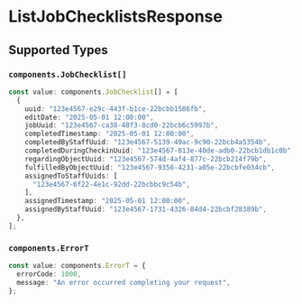 # ListJobChecklistsResponse


## Supported Types

### `components.JobChecklist[]`

```typescript
const value: components.JobChecklist[] = [
  {
    uuid: "123e4567-e29c-443f-b1ce-22bcbb1586fb",
    editDate: "2025-05-01 12:00:00",
    jobUuid: "123e4567-ca38-48f3-8cd0-22bcb6c5997b",
    completedTimestamp: "2025-05-01 12:00:00",
    completedByStaffUuid: "123e4567-5139-49ac-9c90-22bcb4a5354b",
    completedDuringCheckinUuid: "123e4567-813e-40de-adb0-22bcb1db1c0b",
    regardingObjectUuid: "123e4567-574d-4af4-877c-22bcb214f79b",
    fulfilledByObjectUuid: "123e4567-9356-4231-a05e-22bcbfe034cb",
    assignedToStaffUuids: [
      "123e4567-6f22-4e1c-92dd-22bcbbc9c54b",
    ],
    assignedTimestamp: "2025-05-01 12:00:00",
    assignedByStaffUuid: "123e4567-1731-4326-84d4-22bcbf28389b",
  },
];
```

### `components.ErrorT`

```typescript
const value: components.ErrorT = {
  errorCode: 1000,
  message: "An error occurred completing your request",
};
```

